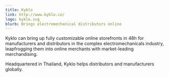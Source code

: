 ```yaml
---
title: Kyklo
link: http://www.kyklo.co/
logo: kyklo.svg
blurb: Brings electromechanical distributors online
---
```


Kyklo can bring up fully customizable online storefronts in 48h for manufacturers and distributors in the complex electromechanicals industry, leapfrogging them into online merchants with market-leading merchandising.

Headquartered in Thailand, Kyklo helps distributors and manufacturers globally.